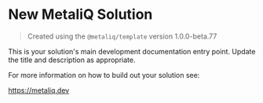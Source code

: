 # New MetaliQ Solution

> Created using the `@metaliq/template` version 1.0.0-beta.77

This is your solution's main development documentation entry point. Update the title and description as appropriate.

For more information on how to build out your solution see:

https://metaliq.dev
